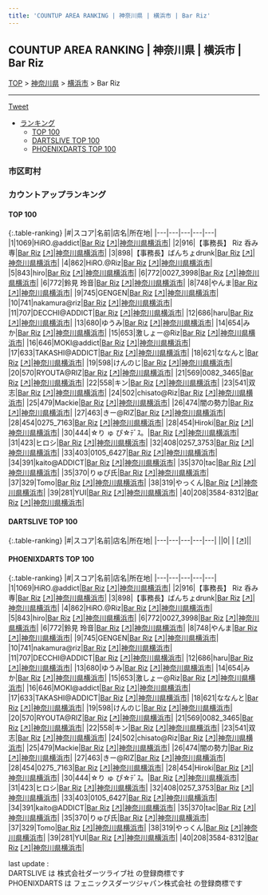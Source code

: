 ```yaml
---
title: 'COUNTUP AREA RANKING | 神奈川県 | 横浜市 | Bar Riz'
---
```

## COUNTUP AREA RANKING | 神奈川県 | 横浜市 | Bar Riz

[TOP](/darts/rank/) > [神奈川県](/darts/rank/神奈川県/) > [横浜市](/darts/rank/神奈川県/横浜市/) > Bar Riz

___

<a href="https://twitter.com/share?ref_src=twsrc%5Etfw" data-text="COUNTUP AREA RANKING | 神奈川県横浜市Bar Riz" class="twitter-share-button" data-hashtags="DARTSLIVE,PHOENIXDARTS,darts,ダーツ" data-show-count="false">Tweet</a>

* [ランキング](#カウントアップランキング)
    * [TOP 100](#top-100)
    * [DARTSLIVE TOP 100](#dartslive-top-100)
    * [PHOENIXDARTS TOP 100](#phoenixdarts-top-100)

### 市区町村

<ul>

</ul>

### カウントアップランキング

#### TOP 100



{:.table-ranking}
|#|スコア|名前|店名|所在地|
|---|---|---|---|---|
|1|1069|<span class="rank-name-pd">HiRO.@addict</span>|<a href="/darts/rank/shops/86354.html">Bar Riz</a> <a href="https://vs.phoenixdarts.com/jp/shop/shopDetailInfo/s_86354?s_seq=86354">[↗]</a>|<a href="/darts/rank/神奈川県/横浜市">神奈川県横浜市</a>|
|2|916|<span class="rank-name-pd">【事務長】 Riz  呑み専</span>|<a href="/darts/rank/shops/86354.html">Bar Riz</a> <a href="https://vs.phoenixdarts.com/jp/shop/shopDetailInfo/s_86354?s_seq=86354">[↗]</a>|<a href="/darts/rank/神奈川県/横浜市">神奈川県横浜市</a>|
|3|898|<span class="rank-name-pd">【事務長】ばんちょdrunk</span>|<a href="/darts/rank/shops/86354.html">Bar Riz</a> <a href="https://vs.phoenixdarts.com/jp/shop/shopDetailInfo/s_86354?s_seq=86354">[↗]</a>|<a href="/darts/rank/神奈川県/横浜市">神奈川県横浜市</a>|
|4|862|<span class="rank-name-pd">HiRO.@Riz</span>|<a href="/darts/rank/shops/86354.html">Bar Riz</a> <a href="https://vs.phoenixdarts.com/jp/shop/shopDetailInfo/s_86354?s_seq=86354">[↗]</a>|<a href="/darts/rank/神奈川県/横浜市">神奈川県横浜市</a>|
|5|843|<span class="rank-name-pd">hiro</span>|<a href="/darts/rank/shops/86354.html">Bar Riz</a> <a href="https://vs.phoenixdarts.com/jp/shop/shopDetailInfo/s_86354?s_seq=86354">[↗]</a>|<a href="/darts/rank/神奈川県/横浜市">神奈川県横浜市</a>|
|6|772|<span class="rank-name-pd">0027_3998</span>|<a href="/darts/rank/shops/86354.html">Bar Riz</a> <a href="https://vs.phoenixdarts.com/jp/shop/shopDetailInfo/s_86354?s_seq=86354">[↗]</a>|<a href="/darts/rank/神奈川県/横浜市">神奈川県横浜市</a>|
|6|772|<span class="rank-name-pd"><span class="pro-icon-pd"></span>鈴見 玲音</span>|<a href="/darts/rank/shops/86354.html">Bar Riz</a> <a href="https://vs.phoenixdarts.com/jp/shop/shopDetailInfo/s_86354?s_seq=86354">[↗]</a>|<a href="/darts/rank/神奈川県/横浜市">神奈川県横浜市</a>|
|8|748|<span class="rank-name-pd">やんま</span>|<a href="/darts/rank/shops/86354.html">Bar Riz</a> <a href="https://vs.phoenixdarts.com/jp/shop/shopDetailInfo/s_86354?s_seq=86354">[↗]</a>|<a href="/darts/rank/神奈川県/横浜市">神奈川県横浜市</a>|
|9|745|<span class="rank-name-pd">GENGEN</span>|<a href="/darts/rank/shops/86354.html">Bar Riz</a> <a href="https://vs.phoenixdarts.com/jp/shop/shopDetailInfo/s_86354?s_seq=86354">[↗]</a>|<a href="/darts/rank/神奈川県/横浜市">神奈川県横浜市</a>|
|10|741|<span class="rank-name-pd">nakamura@riz</span>|<a href="/darts/rank/shops/86354.html">Bar Riz</a> <a href="https://vs.phoenixdarts.com/jp/shop/shopDetailInfo/s_86354?s_seq=86354">[↗]</a>|<a href="/darts/rank/神奈川県/横浜市">神奈川県横浜市</a>|
|11|707|<span class="rank-name-pd">DECCHI@ADDICT</span>|<a href="/darts/rank/shops/86354.html">Bar Riz</a> <a href="https://vs.phoenixdarts.com/jp/shop/shopDetailInfo/s_86354?s_seq=86354">[↗]</a>|<a href="/darts/rank/神奈川県/横浜市">神奈川県横浜市</a>|
|12|686|<span class="rank-name-pd">haru</span>|<a href="/darts/rank/shops/86354.html">Bar Riz</a> <a href="https://vs.phoenixdarts.com/jp/shop/shopDetailInfo/s_86354?s_seq=86354">[↗]</a>|<a href="/darts/rank/神奈川県/横浜市">神奈川県横浜市</a>|
|13|680|<span class="rank-name-pd">ゆうみ</span>|<a href="/darts/rank/shops/86354.html">Bar Riz</a> <a href="https://vs.phoenixdarts.com/jp/shop/shopDetailInfo/s_86354?s_seq=86354">[↗]</a>|<a href="/darts/rank/神奈川県/横浜市">神奈川県横浜市</a>|
|14|654|<span class="rank-name-pd">みか</span>|<a href="/darts/rank/shops/86354.html">Bar Riz</a> <a href="https://vs.phoenixdarts.com/jp/shop/shopDetailInfo/s_86354?s_seq=86354">[↗]</a>|<a href="/darts/rank/神奈川県/横浜市">神奈川県横浜市</a>|
|15|653|<span class="rank-name-pd">激しょー@Riz</span>|<a href="/darts/rank/shops/86354.html">Bar Riz</a> <a href="https://vs.phoenixdarts.com/jp/shop/shopDetailInfo/s_86354?s_seq=86354">[↗]</a>|<a href="/darts/rank/神奈川県/横浜市">神奈川県横浜市</a>|
|16|646|<span class="rank-name-pd">MOKI@addict</span>|<a href="/darts/rank/shops/86354.html">Bar Riz</a> <a href="https://vs.phoenixdarts.com/jp/shop/shopDetailInfo/s_86354?s_seq=86354">[↗]</a>|<a href="/darts/rank/神奈川県/横浜市">神奈川県横浜市</a>|
|17|633|<span class="rank-name-pd">TAKASHI@ADDICT</span>|<a href="/darts/rank/shops/86354.html">Bar Riz</a> <a href="https://vs.phoenixdarts.com/jp/shop/shopDetailInfo/s_86354?s_seq=86354">[↗]</a>|<a href="/darts/rank/神奈川県/横浜市">神奈川県横浜市</a>|
|18|621|<span class="rank-name-pd">ななんと</span>|<a href="/darts/rank/shops/86354.html">Bar Riz</a> <a href="https://vs.phoenixdarts.com/jp/shop/shopDetailInfo/s_86354?s_seq=86354">[↗]</a>|<a href="/darts/rank/神奈川県/横浜市">神奈川県横浜市</a>|
|19|598|<span class="rank-name-pd">けんのじ</span>|<a href="/darts/rank/shops/86354.html">Bar Riz</a> <a href="https://vs.phoenixdarts.com/jp/shop/shopDetailInfo/s_86354?s_seq=86354">[↗]</a>|<a href="/darts/rank/神奈川県/横浜市">神奈川県横浜市</a>|
|20|570|<span class="rank-name-pd">RYOUTA@RIZ</span>|<a href="/darts/rank/shops/86354.html">Bar Riz</a> <a href="https://vs.phoenixdarts.com/jp/shop/shopDetailInfo/s_86354?s_seq=86354">[↗]</a>|<a href="/darts/rank/神奈川県/横浜市">神奈川県横浜市</a>|
|21|569|<span class="rank-name-pd">0082_3465</span>|<a href="/darts/rank/shops/86354.html">Bar Riz</a> <a href="https://vs.phoenixdarts.com/jp/shop/shopDetailInfo/s_86354?s_seq=86354">[↗]</a>|<a href="/darts/rank/神奈川県/横浜市">神奈川県横浜市</a>|
|22|558|<span class="rank-name-pd">キン</span>|<a href="/darts/rank/shops/86354.html">Bar Riz</a> <a href="https://vs.phoenixdarts.com/jp/shop/shopDetailInfo/s_86354?s_seq=86354">[↗]</a>|<a href="/darts/rank/神奈川県/横浜市">神奈川県横浜市</a>|
|23|541|<span class="rank-name-pd">双志</span>|<a href="/darts/rank/shops/86354.html">Bar Riz</a> <a href="https://vs.phoenixdarts.com/jp/shop/shopDetailInfo/s_86354?s_seq=86354">[↗]</a>|<a href="/darts/rank/神奈川県/横浜市">神奈川県横浜市</a>|
|24|502|<span class="rank-name-pd">chisato@Riz</span>|<a href="/darts/rank/shops/86354.html">Bar Riz</a> <a href="https://vs.phoenixdarts.com/jp/shop/shopDetailInfo/s_86354?s_seq=86354">[↗]</a>|<a href="/darts/rank/神奈川県/横浜市">神奈川県横浜市</a>|
|25|479|<span class="rank-name-pd">Mackie</span>|<a href="/darts/rank/shops/86354.html">Bar Riz</a> <a href="https://vs.phoenixdarts.com/jp/shop/shopDetailInfo/s_86354?s_seq=86354">[↗]</a>|<a href="/darts/rank/神奈川県/横浜市">神奈川県横浜市</a>|
|26|474|<span class="rank-name-pd">闇の勢力</span>|<a href="/darts/rank/shops/86354.html">Bar Riz</a> <a href="https://vs.phoenixdarts.com/jp/shop/shopDetailInfo/s_86354?s_seq=86354">[↗]</a>|<a href="/darts/rank/神奈川県/横浜市">神奈川県横浜市</a>|
|27|463|<span class="rank-name-pd">きー@RIZ</span>|<a href="/darts/rank/shops/86354.html">Bar Riz</a> <a href="https://vs.phoenixdarts.com/jp/shop/shopDetailInfo/s_86354?s_seq=86354">[↗]</a>|<a href="/darts/rank/神奈川県/横浜市">神奈川県横浜市</a>|
|28|454|<span class="rank-name-pd">0275_7163</span>|<a href="/darts/rank/shops/86354.html">Bar Riz</a> <a href="https://vs.phoenixdarts.com/jp/shop/shopDetailInfo/s_86354?s_seq=86354">[↗]</a>|<a href="/darts/rank/神奈川県/横浜市">神奈川県横浜市</a>|
|28|454|<span class="rank-name-pd">Hiroki</span>|<a href="/darts/rank/shops/86354.html">Bar Riz</a> <a href="https://vs.phoenixdarts.com/jp/shop/shopDetailInfo/s_86354?s_seq=86354">[↗]</a>|<a href="/darts/rank/神奈川県/横浜市">神奈川県横浜市</a>|
|30|444|<span class="rank-name-pd">☆り ゅ ぴ☆ﾃﾞｽ。</span>|<a href="/darts/rank/shops/86354.html">Bar Riz</a> <a href="https://vs.phoenixdarts.com/jp/shop/shopDetailInfo/s_86354?s_seq=86354">[↗]</a>|<a href="/darts/rank/神奈川県/横浜市">神奈川県横浜市</a>|
|31|423|<span class="rank-name-pd">ヒロシ</span>|<a href="/darts/rank/shops/86354.html">Bar Riz</a> <a href="https://vs.phoenixdarts.com/jp/shop/shopDetailInfo/s_86354?s_seq=86354">[↗]</a>|<a href="/darts/rank/神奈川県/横浜市">神奈川県横浜市</a>|
|32|408|<span class="rank-name-pd">0257_3753</span>|<a href="/darts/rank/shops/86354.html">Bar Riz</a> <a href="https://vs.phoenixdarts.com/jp/shop/shopDetailInfo/s_86354?s_seq=86354">[↗]</a>|<a href="/darts/rank/神奈川県/横浜市">神奈川県横浜市</a>|
|33|403|<span class="rank-name-pd">0105_6427</span>|<a href="/darts/rank/shops/86354.html">Bar Riz</a> <a href="https://vs.phoenixdarts.com/jp/shop/shopDetailInfo/s_86354?s_seq=86354">[↗]</a>|<a href="/darts/rank/神奈川県/横浜市">神奈川県横浜市</a>|
|34|391|<span class="rank-name-pd">kaito@ADDICT</span>|<a href="/darts/rank/shops/86354.html">Bar Riz</a> <a href="https://vs.phoenixdarts.com/jp/shop/shopDetailInfo/s_86354?s_seq=86354">[↗]</a>|<a href="/darts/rank/神奈川県/横浜市">神奈川県横浜市</a>|
|35|370|<span class="rank-name-pd">tac</span>|<a href="/darts/rank/shops/86354.html">Bar Riz</a> <a href="https://vs.phoenixdarts.com/jp/shop/shopDetailInfo/s_86354?s_seq=86354">[↗]</a>|<a href="/darts/rank/神奈川県/横浜市">神奈川県横浜市</a>|
|35|370|<span class="rank-name-pd">りゅぴ氏</span>|<a href="/darts/rank/shops/86354.html">Bar Riz</a> <a href="https://vs.phoenixdarts.com/jp/shop/shopDetailInfo/s_86354?s_seq=86354">[↗]</a>|<a href="/darts/rank/神奈川県/横浜市">神奈川県横浜市</a>|
|37|329|<span class="rank-name-pd">Tomo</span>|<a href="/darts/rank/shops/86354.html">Bar Riz</a> <a href="https://vs.phoenixdarts.com/jp/shop/shopDetailInfo/s_86354?s_seq=86354">[↗]</a>|<a href="/darts/rank/神奈川県/横浜市">神奈川県横浜市</a>|
|38|319|<span class="rank-name-pd">やっくん</span>|<a href="/darts/rank/shops/86354.html">Bar Riz</a> <a href="https://vs.phoenixdarts.com/jp/shop/shopDetailInfo/s_86354?s_seq=86354">[↗]</a>|<a href="/darts/rank/神奈川県/横浜市">神奈川県横浜市</a>|
|39|281|<span class="rank-name-pd">YUI</span>|<a href="/darts/rank/shops/86354.html">Bar Riz</a> <a href="https://vs.phoenixdarts.com/jp/shop/shopDetailInfo/s_86354?s_seq=86354">[↗]</a>|<a href="/darts/rank/神奈川県/横浜市">神奈川県横浜市</a>|
|40|208|<span class="rank-name-pd">3584-8312</span>|<a href="/darts/rank/shops/86354.html">Bar Riz</a> <a href="https://vs.phoenixdarts.com/jp/shop/shopDetailInfo/s_86354?s_seq=86354">[↗]</a>|<a href="/darts/rank/神奈川県/横浜市">神奈川県横浜市</a>|


#### DARTSLIVE TOP 100



{:.table-ranking}
|#|スコア|名前|店名|所在地|
|---|---|---|---|---|
||0|<span class="rank-name-dl"> </span>|<a href="/darts/rank/shops/.html"></a> <a href="">[↗]</a>|<a href="/darts/rank//"></a>|


#### PHOENIXDARTS TOP 100



{:.table-ranking}
|#|スコア|名前|店名|所在地|
|---|---|---|---|---|
|1|1069|<span class="rank-name-pd">HiRO.@addict</span>|<a href="/darts/rank/shops/86354.html">Bar Riz</a> <a href="https://vs.phoenixdarts.com/jp/shop/shopDetailInfo/s_86354?s_seq=86354">[↗]</a>|<a href="/darts/rank/神奈川県/横浜市">神奈川県横浜市</a>|
|2|916|<span class="rank-name-pd">【事務長】 Riz  呑み専</span>|<a href="/darts/rank/shops/86354.html">Bar Riz</a> <a href="https://vs.phoenixdarts.com/jp/shop/shopDetailInfo/s_86354?s_seq=86354">[↗]</a>|<a href="/darts/rank/神奈川県/横浜市">神奈川県横浜市</a>|
|3|898|<span class="rank-name-pd">【事務長】ばんちょdrunk</span>|<a href="/darts/rank/shops/86354.html">Bar Riz</a> <a href="https://vs.phoenixdarts.com/jp/shop/shopDetailInfo/s_86354?s_seq=86354">[↗]</a>|<a href="/darts/rank/神奈川県/横浜市">神奈川県横浜市</a>|
|4|862|<span class="rank-name-pd">HiRO.@Riz</span>|<a href="/darts/rank/shops/86354.html">Bar Riz</a> <a href="https://vs.phoenixdarts.com/jp/shop/shopDetailInfo/s_86354?s_seq=86354">[↗]</a>|<a href="/darts/rank/神奈川県/横浜市">神奈川県横浜市</a>|
|5|843|<span class="rank-name-pd">hiro</span>|<a href="/darts/rank/shops/86354.html">Bar Riz</a> <a href="https://vs.phoenixdarts.com/jp/shop/shopDetailInfo/s_86354?s_seq=86354">[↗]</a>|<a href="/darts/rank/神奈川県/横浜市">神奈川県横浜市</a>|
|6|772|<span class="rank-name-pd">0027_3998</span>|<a href="/darts/rank/shops/86354.html">Bar Riz</a> <a href="https://vs.phoenixdarts.com/jp/shop/shopDetailInfo/s_86354?s_seq=86354">[↗]</a>|<a href="/darts/rank/神奈川県/横浜市">神奈川県横浜市</a>|
|6|772|<span class="rank-name-pd"><span class="pro-icon-pd"></span>鈴見 玲音</span>|<a href="/darts/rank/shops/86354.html">Bar Riz</a> <a href="https://vs.phoenixdarts.com/jp/shop/shopDetailInfo/s_86354?s_seq=86354">[↗]</a>|<a href="/darts/rank/神奈川県/横浜市">神奈川県横浜市</a>|
|8|748|<span class="rank-name-pd">やんま</span>|<a href="/darts/rank/shops/86354.html">Bar Riz</a> <a href="https://vs.phoenixdarts.com/jp/shop/shopDetailInfo/s_86354?s_seq=86354">[↗]</a>|<a href="/darts/rank/神奈川県/横浜市">神奈川県横浜市</a>|
|9|745|<span class="rank-name-pd">GENGEN</span>|<a href="/darts/rank/shops/86354.html">Bar Riz</a> <a href="https://vs.phoenixdarts.com/jp/shop/shopDetailInfo/s_86354?s_seq=86354">[↗]</a>|<a href="/darts/rank/神奈川県/横浜市">神奈川県横浜市</a>|
|10|741|<span class="rank-name-pd">nakamura@riz</span>|<a href="/darts/rank/shops/86354.html">Bar Riz</a> <a href="https://vs.phoenixdarts.com/jp/shop/shopDetailInfo/s_86354?s_seq=86354">[↗]</a>|<a href="/darts/rank/神奈川県/横浜市">神奈川県横浜市</a>|
|11|707|<span class="rank-name-pd">DECCHI@ADDICT</span>|<a href="/darts/rank/shops/86354.html">Bar Riz</a> <a href="https://vs.phoenixdarts.com/jp/shop/shopDetailInfo/s_86354?s_seq=86354">[↗]</a>|<a href="/darts/rank/神奈川県/横浜市">神奈川県横浜市</a>|
|12|686|<span class="rank-name-pd">haru</span>|<a href="/darts/rank/shops/86354.html">Bar Riz</a> <a href="https://vs.phoenixdarts.com/jp/shop/shopDetailInfo/s_86354?s_seq=86354">[↗]</a>|<a href="/darts/rank/神奈川県/横浜市">神奈川県横浜市</a>|
|13|680|<span class="rank-name-pd">ゆうみ</span>|<a href="/darts/rank/shops/86354.html">Bar Riz</a> <a href="https://vs.phoenixdarts.com/jp/shop/shopDetailInfo/s_86354?s_seq=86354">[↗]</a>|<a href="/darts/rank/神奈川県/横浜市">神奈川県横浜市</a>|
|14|654|<span class="rank-name-pd">みか</span>|<a href="/darts/rank/shops/86354.html">Bar Riz</a> <a href="https://vs.phoenixdarts.com/jp/shop/shopDetailInfo/s_86354?s_seq=86354">[↗]</a>|<a href="/darts/rank/神奈川県/横浜市">神奈川県横浜市</a>|
|15|653|<span class="rank-name-pd">激しょー@Riz</span>|<a href="/darts/rank/shops/86354.html">Bar Riz</a> <a href="https://vs.phoenixdarts.com/jp/shop/shopDetailInfo/s_86354?s_seq=86354">[↗]</a>|<a href="/darts/rank/神奈川県/横浜市">神奈川県横浜市</a>|
|16|646|<span class="rank-name-pd">MOKI@addict</span>|<a href="/darts/rank/shops/86354.html">Bar Riz</a> <a href="https://vs.phoenixdarts.com/jp/shop/shopDetailInfo/s_86354?s_seq=86354">[↗]</a>|<a href="/darts/rank/神奈川県/横浜市">神奈川県横浜市</a>|
|17|633|<span class="rank-name-pd">TAKASHI@ADDICT</span>|<a href="/darts/rank/shops/86354.html">Bar Riz</a> <a href="https://vs.phoenixdarts.com/jp/shop/shopDetailInfo/s_86354?s_seq=86354">[↗]</a>|<a href="/darts/rank/神奈川県/横浜市">神奈川県横浜市</a>|
|18|621|<span class="rank-name-pd">ななんと</span>|<a href="/darts/rank/shops/86354.html">Bar Riz</a> <a href="https://vs.phoenixdarts.com/jp/shop/shopDetailInfo/s_86354?s_seq=86354">[↗]</a>|<a href="/darts/rank/神奈川県/横浜市">神奈川県横浜市</a>|
|19|598|<span class="rank-name-pd">けんのじ</span>|<a href="/darts/rank/shops/86354.html">Bar Riz</a> <a href="https://vs.phoenixdarts.com/jp/shop/shopDetailInfo/s_86354?s_seq=86354">[↗]</a>|<a href="/darts/rank/神奈川県/横浜市">神奈川県横浜市</a>|
|20|570|<span class="rank-name-pd">RYOUTA@RIZ</span>|<a href="/darts/rank/shops/86354.html">Bar Riz</a> <a href="https://vs.phoenixdarts.com/jp/shop/shopDetailInfo/s_86354?s_seq=86354">[↗]</a>|<a href="/darts/rank/神奈川県/横浜市">神奈川県横浜市</a>|
|21|569|<span class="rank-name-pd">0082_3465</span>|<a href="/darts/rank/shops/86354.html">Bar Riz</a> <a href="https://vs.phoenixdarts.com/jp/shop/shopDetailInfo/s_86354?s_seq=86354">[↗]</a>|<a href="/darts/rank/神奈川県/横浜市">神奈川県横浜市</a>|
|22|558|<span class="rank-name-pd">キン</span>|<a href="/darts/rank/shops/86354.html">Bar Riz</a> <a href="https://vs.phoenixdarts.com/jp/shop/shopDetailInfo/s_86354?s_seq=86354">[↗]</a>|<a href="/darts/rank/神奈川県/横浜市">神奈川県横浜市</a>|
|23|541|<span class="rank-name-pd">双志</span>|<a href="/darts/rank/shops/86354.html">Bar Riz</a> <a href="https://vs.phoenixdarts.com/jp/shop/shopDetailInfo/s_86354?s_seq=86354">[↗]</a>|<a href="/darts/rank/神奈川県/横浜市">神奈川県横浜市</a>|
|24|502|<span class="rank-name-pd">chisato@Riz</span>|<a href="/darts/rank/shops/86354.html">Bar Riz</a> <a href="https://vs.phoenixdarts.com/jp/shop/shopDetailInfo/s_86354?s_seq=86354">[↗]</a>|<a href="/darts/rank/神奈川県/横浜市">神奈川県横浜市</a>|
|25|479|<span class="rank-name-pd">Mackie</span>|<a href="/darts/rank/shops/86354.html">Bar Riz</a> <a href="https://vs.phoenixdarts.com/jp/shop/shopDetailInfo/s_86354?s_seq=86354">[↗]</a>|<a href="/darts/rank/神奈川県/横浜市">神奈川県横浜市</a>|
|26|474|<span class="rank-name-pd">闇の勢力</span>|<a href="/darts/rank/shops/86354.html">Bar Riz</a> <a href="https://vs.phoenixdarts.com/jp/shop/shopDetailInfo/s_86354?s_seq=86354">[↗]</a>|<a href="/darts/rank/神奈川県/横浜市">神奈川県横浜市</a>|
|27|463|<span class="rank-name-pd">きー@RIZ</span>|<a href="/darts/rank/shops/86354.html">Bar Riz</a> <a href="https://vs.phoenixdarts.com/jp/shop/shopDetailInfo/s_86354?s_seq=86354">[↗]</a>|<a href="/darts/rank/神奈川県/横浜市">神奈川県横浜市</a>|
|28|454|<span class="rank-name-pd">0275_7163</span>|<a href="/darts/rank/shops/86354.html">Bar Riz</a> <a href="https://vs.phoenixdarts.com/jp/shop/shopDetailInfo/s_86354?s_seq=86354">[↗]</a>|<a href="/darts/rank/神奈川県/横浜市">神奈川県横浜市</a>|
|28|454|<span class="rank-name-pd">Hiroki</span>|<a href="/darts/rank/shops/86354.html">Bar Riz</a> <a href="https://vs.phoenixdarts.com/jp/shop/shopDetailInfo/s_86354?s_seq=86354">[↗]</a>|<a href="/darts/rank/神奈川県/横浜市">神奈川県横浜市</a>|
|30|444|<span class="rank-name-pd">☆り ゅ ぴ☆ﾃﾞｽ。</span>|<a href="/darts/rank/shops/86354.html">Bar Riz</a> <a href="https://vs.phoenixdarts.com/jp/shop/shopDetailInfo/s_86354?s_seq=86354">[↗]</a>|<a href="/darts/rank/神奈川県/横浜市">神奈川県横浜市</a>|
|31|423|<span class="rank-name-pd">ヒロシ</span>|<a href="/darts/rank/shops/86354.html">Bar Riz</a> <a href="https://vs.phoenixdarts.com/jp/shop/shopDetailInfo/s_86354?s_seq=86354">[↗]</a>|<a href="/darts/rank/神奈川県/横浜市">神奈川県横浜市</a>|
|32|408|<span class="rank-name-pd">0257_3753</span>|<a href="/darts/rank/shops/86354.html">Bar Riz</a> <a href="https://vs.phoenixdarts.com/jp/shop/shopDetailInfo/s_86354?s_seq=86354">[↗]</a>|<a href="/darts/rank/神奈川県/横浜市">神奈川県横浜市</a>|
|33|403|<span class="rank-name-pd">0105_6427</span>|<a href="/darts/rank/shops/86354.html">Bar Riz</a> <a href="https://vs.phoenixdarts.com/jp/shop/shopDetailInfo/s_86354?s_seq=86354">[↗]</a>|<a href="/darts/rank/神奈川県/横浜市">神奈川県横浜市</a>|
|34|391|<span class="rank-name-pd">kaito@ADDICT</span>|<a href="/darts/rank/shops/86354.html">Bar Riz</a> <a href="https://vs.phoenixdarts.com/jp/shop/shopDetailInfo/s_86354?s_seq=86354">[↗]</a>|<a href="/darts/rank/神奈川県/横浜市">神奈川県横浜市</a>|
|35|370|<span class="rank-name-pd">tac</span>|<a href="/darts/rank/shops/86354.html">Bar Riz</a> <a href="https://vs.phoenixdarts.com/jp/shop/shopDetailInfo/s_86354?s_seq=86354">[↗]</a>|<a href="/darts/rank/神奈川県/横浜市">神奈川県横浜市</a>|
|35|370|<span class="rank-name-pd">りゅぴ氏</span>|<a href="/darts/rank/shops/86354.html">Bar Riz</a> <a href="https://vs.phoenixdarts.com/jp/shop/shopDetailInfo/s_86354?s_seq=86354">[↗]</a>|<a href="/darts/rank/神奈川県/横浜市">神奈川県横浜市</a>|
|37|329|<span class="rank-name-pd">Tomo</span>|<a href="/darts/rank/shops/86354.html">Bar Riz</a> <a href="https://vs.phoenixdarts.com/jp/shop/shopDetailInfo/s_86354?s_seq=86354">[↗]</a>|<a href="/darts/rank/神奈川県/横浜市">神奈川県横浜市</a>|
|38|319|<span class="rank-name-pd">やっくん</span>|<a href="/darts/rank/shops/86354.html">Bar Riz</a> <a href="https://vs.phoenixdarts.com/jp/shop/shopDetailInfo/s_86354?s_seq=86354">[↗]</a>|<a href="/darts/rank/神奈川県/横浜市">神奈川県横浜市</a>|
|39|281|<span class="rank-name-pd">YUI</span>|<a href="/darts/rank/shops/86354.html">Bar Riz</a> <a href="https://vs.phoenixdarts.com/jp/shop/shopDetailInfo/s_86354?s_seq=86354">[↗]</a>|<a href="/darts/rank/神奈川県/横浜市">神奈川県横浜市</a>|
|40|208|<span class="rank-name-pd">3584-8312</span>|<a href="/darts/rank/shops/86354.html">Bar Riz</a> <a href="https://vs.phoenixdarts.com/jp/shop/shopDetailInfo/s_86354?s_seq=86354">[↗]</a>|<a href="/darts/rank/神奈川県/横浜市">神奈川県横浜市</a>|


<div class="footer border-top border-gray-light mt-5 pt-3 text-right text-gray">
    last update : <span style="font-weight: italic" id="foot_last_modified"></span><br />
    DARTSLIVE は 株式会社ダーツライブ社 の登録商標です<br />
    PHOENIXDARTS は フェニックスダーツジャパン株式会社 の登録商標です<br />
</div>

<script src="https://cdnjs.cloudflare.com/ajax/libs/jquery.tablesorter/2.31.3/js/jquery.tablesorter.min.js" integrity="sha512-qzgd5cYSZcosqpzpn7zF2ZId8f/8CHmFKZ8j7mU4OUXTNRd5g+ZHBPsgKEwoqxCtdQvExE5LprwwPAgoicguNg==" crossorigin="anonymous" referrerpolicy="no-referrer"></script>
<link rel="stylesheet" href="https://cdnjs.cloudflare.com/ajax/libs/jquery.tablesorter/2.31.3/css/theme.default.min.css" integrity="sha512-wghhOJkjQX0Lh3NSWvNKeZ0ZpNn+SPVXX1Qyc9OCaogADktxrBiBdKGDoqVUOyhStvMBmJQ8ZdMHiR3wuEq8+w==" crossorigin="anonymous" referrerpolicy="no-referrer" />
<script>
$(function() {
    $(".table-ranking").tablesorter({sortList:[[0, 0]]});
    $("#foot_last_modified").text(formatDate(new Date(document.lastModified), 'yyyy-MM-dd HH:mm:ss'));
});
</script>

<script async src="https://platform.twitter.com/widgets.js" charset="utf-8"></script>